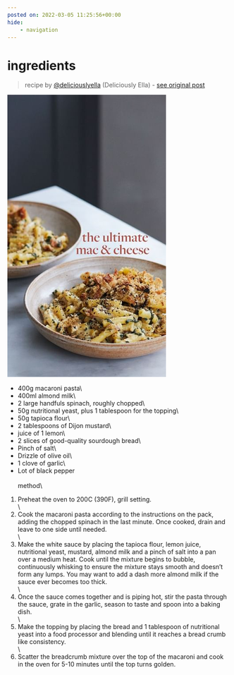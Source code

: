 ```yaml
---
posted on: 2022-03-05 11:25:56+00:00
hide:
    - navigation
---
```


# ingredients 

> recipe by [@deliciouslyella](https://www.instagram.com/deliciouslyella/) 
(Deliciously Ella) - [see original post](https://instagram.com/p/CauGqSWDT_P)

![](../img/deliciouslyella_05-03-2022_1103.png)

- 400g macaroni pasta\
- 400ml almond milk\
- 2 large handfuls spinach, roughly chopped\
- 50g nutritional yeast, plus 1 tablespoon for the topping\
- 50g tapioca flour\
- 2 tablespoons of Dijon mustard\
- juice of 1 lemon\
- 2 slices of good-quality sourdough bread\
- Pinch of salt\
- Drizzle of olive oil\
- 1 clove of garlic\
- Lot of black pepper \
\
method\
1. Preheat the oven to 200C (390F), grill setting.\
\
2. Cook the macaroni pasta according to the instructions on the pack, adding the chopped spinach in the last minute. Once cooked, drain and leave to one side until needed.\
\
3. Make the white sauce by placing the tapioca flour, lemon juice, nutritional yeast, mustard, almond milk and a pinch of salt into a pan over a medium heat. Cook until the mixture begins to bubble, continuously whisking to ensure the mixture stays smooth and doesn’t form any lumps. You may want to add a dash more almond milk if the sauce ever becomes too thick.\
\
4. Once the sauce comes together and is piping hot, stir the pasta through the sauce, grate in the garlic, season to taste and spoon into a baking dish.\
\
5. Make the topping by placing the bread and 1 tablespoon of nutritional yeast into a food processor and blending until it reaches a bread crumb like consistency.\
\
6. Scatter the breadcrumb mixture over the top of the macaroni and cook in the oven for 5-10 minutes until the top turns golden. 